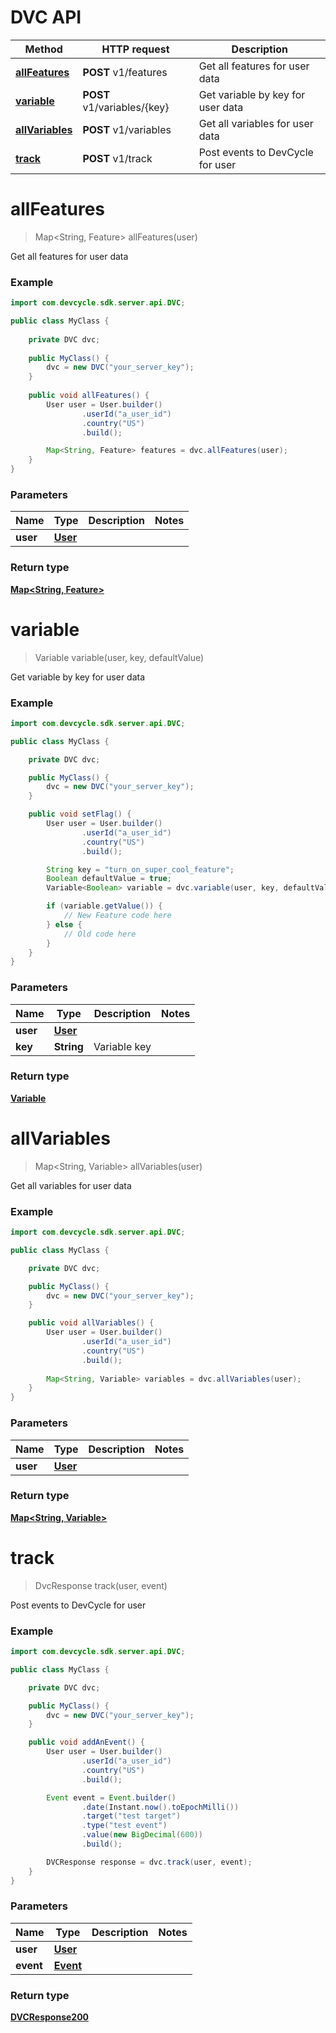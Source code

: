 # DVC API

Method | HTTP request | Description
------------- | ------------- | -------------
[**allFeatures**](DVC.md#allFeatures) | **POST** v1/features | Get all features for user data
[**variable**](DVC.md#variable) | **POST** v1/variables/{key} | Get variable by key for user data
[**allVariables**](DVC.md#allVariables) | **POST** v1/variables | Get all variables for user data
[**track**](DVC.md#track) | **POST** v1/track | Post events to DevCycle for user

<a name="allFeatures"></a>
# **allFeatures**
> Map&lt;String, Feature&gt; allFeatures(user)

Get all features for user data

### Example
```java
import com.devcycle.sdk.server.api.DVC;

public class MyClass {
    
    private DVC dvc;
    
    public MyClass() {
        dvc = new DVC("your_server_key");
    }
    
    public void allFeatures() {
        User user = User.builder()
                .userId("a_user_id")
                .country("US")
                .build();

        Map<String, Feature> features = dvc.allFeatures(user);
    }
}
```

### Parameters

Name | Type | Description  | Notes
------------- | ------------- | ------------- | -------------
 **user** | [**User**](User.md)|  |

### Return type

[**Map&lt;String, Feature&gt;**](Feature.md)

<a name="variable"></a>
# **variable**
> Variable variable(user, key, defaultValue)

Get variable by key for user data

### Example
```java
import com.devcycle.sdk.server.api.DVC;

public class MyClass {

    private DVC dvc;

    public MyClass() {
        dvc = new DVC("your_server_key");
    }

    public void setFlag() {
        User user = User.builder()
                .userId("a_user_id")
                .country("US")
                .build();

        String key = "turn_on_super_cool_feature";
        Boolean defaultValue = true;
        Variable<Boolean> variable = dvc.variable(user, key, defaultValue);

        if (variable.getValue()) {
            // New Feature code here
        } else {
            // Old code here
        }
    }
}
```

### Parameters

Name | Type | Description  | Notes
------------- | ------------- | ------------- | -------------
 **user** | [**User**](User.md)|  |
 **key** | **String**| Variable key |

### Return type

[**Variable**](Variable.md)

<a name="allVariables"></a>
# **allVariables**
> Map&lt;String, Variable&gt; allVariables(user)

Get all variables for user data

### Example
```java
import com.devcycle.sdk.server.api.DVC;

public class MyClass {

    private DVC dvc;

    public MyClass() {
        dvc = new DVC("your_server_key");
    }

    public void allVariables() {
        User user = User.builder()
                .userId("a_user_id")
                .country("US")
                .build();
        
        Map<String, Variable> variables = dvc.allVariables(user);
    }
}
```

### Parameters

Name | Type | Description  | Notes
------------- | ------------- | ------------- | -------------
**user** | [**User**](User.md)|  |

### Return type

[**Map&lt;String, Variable&gt;**](Variable.md)

<a name="track"></a>
# **track**
> DvcResponse track(user, event)

Post events to DevCycle for user

### Example
```java
import com.devcycle.sdk.server.api.DVC;

public class MyClass {

    private DVC dvc;

    public MyClass() {
        dvc = new DVC("your_server_key");
    }

    public void addAnEvent() {
        User user = User.builder()
                .userId("a_user_id")
                .country("US")
                .build();

        Event event = Event.builder()
                .date(Instant.now().toEpochMilli())
                .target("test target")
                .type("test event")
                .value(new BigDecimal(600))
                .build();

        DVCResponse response = dvc.track(user, event);
    }
}
```

### Parameters

Name | Type | Description  | Notes
------------- | ------------- | ------------- | -------------
**user** | [**User**](User.md)|  |
**event** | [**Event**](Event.md)|

### Return type

[**DVCResponse200**](DVCResponse.md)